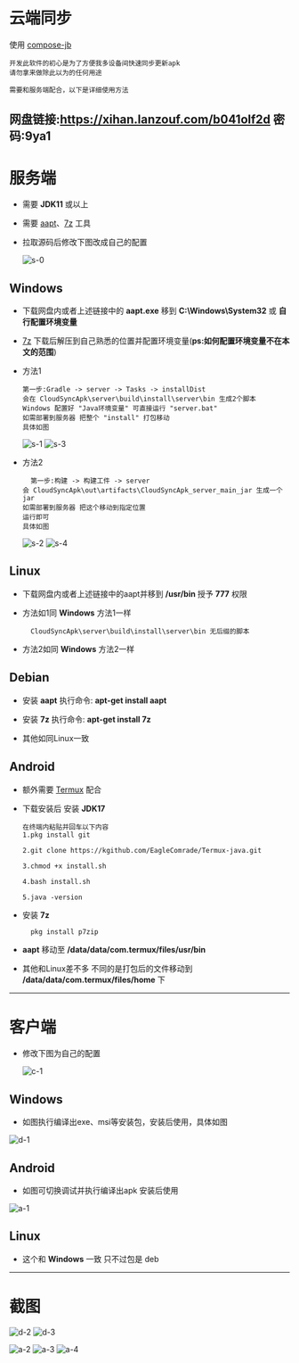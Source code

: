 # 云端同步

使用 [compose-jb](https://github.com/JetBrains/compose-jb)

    开发此软件的初心是为了方便我多设备间快速同步更新apk
    请勿拿来做除此以为的任何用途

    需要和服务端配合，以下是详细使用方法

网盘链接:https://xihan.lanzouf.com/b041olf2d 密码:9ya1
---

# 服务端

* 需要 **JDK11** 或以上

* 需要 [aapt](https://androidaapt.com/)、[7z](https://7-zip.org/) 工具

* 拉取源码后修改下图改成自己的配置

  ![s-0](https://raw.fastgit.org/xihan123/CloudSyncApk/master/Screenshots/s-0.png)

## Windows

* 下载网盘内或者上述链接中的 **aapt.exe** 移到 **C:\Windows\System32** 或 **自行配置环境变量**

* [7z](https://7-zip.org/) 下载后解压到自己熟悉的位置并配置环境变量(**ps:如何配置环境变量不在本文的范围**)

* 方法1

      第一步:Gradle -> server -> Tasks -> installDist
      会在 CloudSyncApk\server\build\install\server\bin 生成2个脚本
      Windows 配置好 "Java环境变量" 可直接运行 "server.bat"
      如需部署到服务器 把整个 "install" 打包移动
      具体如图

  ![s-1](https://raw.fastgit.org/xihan123/CloudSyncApk/master/Screenshots/s-1.png)
  ![s-3](https://raw.fastgit.org/xihan123/CloudSyncApk/master/Screenshots/s-3.png)

* 方法2

        第一步:构建 -> 构建工件 -> server 
      会 CloudSyncApk\out\artifacts\CloudSyncApk_server_main_jar 生成一个 jar 
      如需部署到服务器 把这个移动到指定位置
      运行即可
      具体如图

  ![s-2](https://raw.fastgit.org/xihan123/CloudSyncApk/master/Screenshots/s-2.png)
  ![s-4](https://raw.fastgit.org/xihan123/CloudSyncApk/master/Screenshots/s-4.png)

## Linux

* 下载网盘内或者上述链接中的aapt并移到 **/usr/bin** 授予 **777** 权限


* 方法如1同 **Windows** 方法1一样

        CloudSyncApk\server\build\install\server\bin 无后缀的脚本

* 方法2如同 **Windows** 方法2一样

##  Debian

* 安装 **aapt** 执行命令: **apt-get install aapt**

* 安装 **7z** 执行命令: **apt-get install 7z**

* 其他如同Linux一致

## Android

* 额外需要 [Termux](https://f-droid.org/zh/packages/com.termux/) 配合

* 下载安装后 安装 **JDK17**

      在终端内粘贴并回车以下内容
      1.pkg install git

      2.git clone https://kgithub.com/EagleComrade/Termux-java.git

      3.chmod +x install.sh

      4.bash install.sh

      5.java -version

* 安装 **7z**

        pkg install p7zip

* **aapt** 移动至 **/data/data/com.termux/files/usr/bin**

* 其他和Linux差不多 不同的是打包后的文件移动到 **/data/data/com.termux/files/home** 下

---

# 客户端

* 修改下图为自己的配置

  ![c-1](https://raw.fastgit.org/xihan123/CloudSyncApk/master/Screenshots/c-1.png)

## Windows

* 如图执行编译出exe、msi等安装包，安装后使用，具体如图

![d-1](https://raw.fastgit.org/xihan123/CloudSyncApk/master/Screenshots/d-1.png)

## Android

* 如图可切换调试并执行编译出apk 安装后使用

![a-1](https://raw.fastgit.org/xihan123/CloudSyncApk/master/Screenshots/a-1.png)

## Linux

* 这个和 **Windows** 一致 只不过包是 deb

---

# 截图

![d-2](https://raw.fastgit.org/xihan123/CloudSyncApk/master/Screenshots/d-2.png)
![d-3](https://raw.fastgit.org/xihan123/CloudSyncApk/master/Screenshots/d-3.png)

![a-2](https://raw.fastgit.org/xihan123/CloudSyncApk/master/Screenshots/a-2.png)
![a-3](https://raw.fastgit.org/xihan123/CloudSyncApk/master/Screenshots/a-3.png)
![a-4](https://raw.fastgit.org/xihan123/CloudSyncApk/master/Screenshots/a-4.png)

